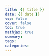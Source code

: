 ```yaml
---
title: {{ title }}
date: {{ date }}
top: false
cover: false
toc: true
mathjax: true
summary:
tags:
categories:
---
```

